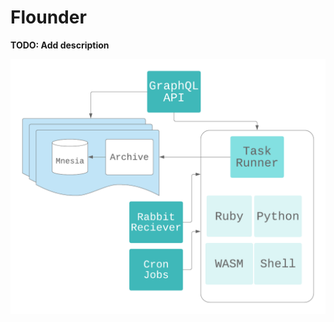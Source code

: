 # Flounder

**TODO: Add description**

![alt text](ERD%20&%20Data%20Flow%20-%20ERD.png "Entity Relationship Diagram")
